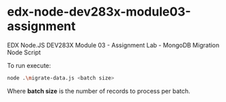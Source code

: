 # edx-node-dev283x-module03-assignment

EDX Node.JS DEV283X Module 03 - Assignment Lab - MongoDB Migration Node Script

To run execute:

```bash
node .\migrate-data.js <batch size>
```

Where **batch size** is the number of records to process per batch.